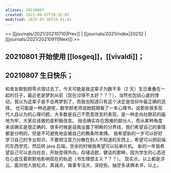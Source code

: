 ```yaml
---
aliases: 20210807
created: 2021-08-07T19:32:02
modified: 2025-03-30T19:41:41
---
```


<< [[journals/2021/20210710|Prev]] | [[journals/2021/index|2021]] | [[journals/2021/20210911|Next]] >>

## 20210801 开始使用 [[losgeq]]，[[vivaldi]]；

## 20210807 生日快乐；

和舍友聊到把零点错过去了，今天可能是我这辈子为数不多（2 天）生日重叠在一起的日子，最近老是梦到从前（现在过得不太好？？？），当然也包括心底的悸动，我以为这辈子是不会再梦到了，而我也知道只有这个决定是信仰中最正确的选择。
也可能是一种逃避呢，数学颜老师说她假期看了一本心理书，说那些很多现代人自以为的心理问题，大多数是自己不愿意改变的表现，是一种走向社群前的画地为牢，大家应该做的是积极改变。
抛去确实存在困难的部分人，而从某种角度来说确实是很正确的，很多时候是自我设置了明晰的分界线，我们希望自己的事情都是分明的，但是不可避免地会被自己的教条所束缚。
我希望新的一岁可以好好学习自己的专业知识，不要把注意力分散在别人不知道的东西上，希望可以把前端的东西学完，然后转 java 后端，空余的时候我希望可以玩单片机。
新的一年我希望自己可以走向社会，开始变得外向，存储话题，健谈的那种，因为学生的心态还在心底压着默默地影响现在的轨迹（书生理想主义？？？）。
现实点，以上都是浮云，面对他人放松点，真诚点，做事专注点，深挖些。抽空多读俩本书，以上。
